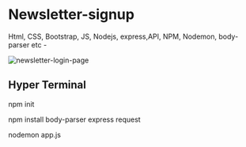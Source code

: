 # Newsletter-signup

Html, CSS, Bootstrap, JS, Nodejs, express,API, NPM, Nodemon, body-parser etc - 

![newsletter-login-page](https://user-images.githubusercontent.com/115549160/206902545-54c26c18-daa2-4c0b-b5da-387ceaede3a8.png)

Hyper Terminal
--------------
npm init

npm install body-parser express request

nodemon app.js
